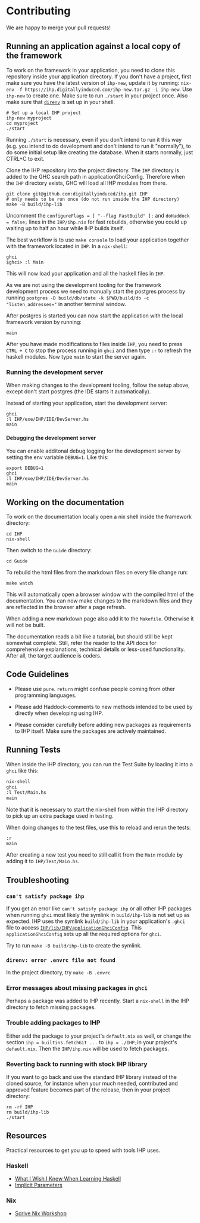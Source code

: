# Contributing

We are happy to merge your pull requests!

## Running an application against a local copy of the framework

To work on the framework in your application, you need to clone this repository inside your application directory.
If you don't have a project, first make sure you have the latest version of `ihp-new`, update it by running: `nix-env -f https://ihp.digitallyinduced.com/ihp-new.tar.gz -i ihp-new`. Use `ihp-new` to create one. Make sure to run `./start` in your project once. Also make sure that [`direnv`](https://direnv.net/docs/hook.html) is set up in your shell.

```
# Set up a local IHP project
ihp-new myproject
cd myproject
./start
```

Running `./start` is necessary, even if you don't intend to run it this way (e.g. you intend to do development and don't intend to run it "normally"), to do some initial setup like creating the database. When it starts normally, just CTRL+C to exit.

Clone the IHP repository into the project directory. The `IHP` directory is added to the GHC search path in applicationGhciConfig. Therefore when the `IHP` directory exists, GHC will load all IHP modules from there.

```
git clone git@github.com:digitallyinduced/ihp.git IHP
# only needs to be run once (do not run inside the IHP directory)
make -B build/ihp-lib
```

Uncomment the `configureFlags = [ "--flag FastBuild" ];` and `doHaddock = false;` lines in the `IHP/ihp.nix` for fast rebuilds, otherwise you could up waiting up to half an hour while IHP builds itself.

The best workflow is to use `make console` to load your application together with the framework located in `IHP`. In a `nix-shell`:

```
ghci
$ghci> :l Main
```

This will now load your application and all the haskell files in `IHP`.

As we are not using the development tooling for the framework development process we need to manually start the postgres process by running `postgres -D build/db/state -k $PWD/build/db -c "listen_addresses="` in another terminal window.

After postgres is started you can now start the application with the local framework version by running:

```
main
```

After you have made modifications to files inside `IHP`, you need to press `CTRL + C` to stop the process running in `ghci` and then type `:r` to refresh the haskell modules. Now type `main` to start the server again.

### Running the development server

When making changes to the development tooling, follow the setup above, except don't start postgres (the IDE starts it automatically).

Instead of starting your application, start the development server:

```
ghci
:l IHP/exe/IHP/IDE/DevServer.hs
main
```

#### Debugging the development server

You can enable additonal debug logging for the development server by setting the env variable `DEBUG=1`. Like this:

```
export DEBUG=1
ghci
:l IHP/exe/IHP/IDE/DevServer.hs
main
```

## Working on the documentation

To work on the documentation locally open a nix shell inside the framework directory:

```
cd IHP
nix-shell
```

Then switch to the `Guide` directory:

```
cd Guide
```

To rebuild the html files from the markdown files on every file change run:

```
make watch
```

This will automatically open a browser window with the compiled html of the documentation. You can now make changes to the markdown files and they are reflected in the browser after a page refresh.

When adding a new markdown page also add it to the `Makefile`. Otherwise it will not be built.

The documentation reads a bit like a tutorial, but should still be kept somewhat complete. Still, refer the reader to the API docs for comprehensive explanations, technical details or less-used functionality. After all, the target audience is coders.

## Code Guidelines

-   Please use `pure`. `return` might confuse people coming from other programming languages.

-   Please add Haddock-comments to new methods intended to be used by directly when developing using IHP.

-   Please consider carefully before adding new packages as requirements to IHP itself. Make sure the packages are actively maintained.

## Running Tests

When inside the IHP directory, you can run the Test Suite by loading it into a `ghci` like this:

```bash
nix-shell
ghci
:l Test/Main.hs
main
```

Note that it is necessary to start the nix-shell from within the IHP directory to pick up an extra package used in testing.

When doing changes to the test files, use this to reload and rerun the tests:

```
:r
main
```

After creating a new test you need to still call it from the `Main` module by adding it to `IHP/Test/Main.hs`.

## Troubleshooting

### `can't satisfy package ihp`

If you get an error like `can't satisfy package ihp` or all other IHP packages when running `ghci` most likely the symlink in `build/ihp-lib` is not set up as expected. IHP uses the symlink `build/ihp-lib` in your application's `.ghci` file to access [`IHP/lib/IHP/applicationGhciConfig`](https://github.com/digitallyinduced/ihp/blob/master/lib/IHP/applicationGhciConfig#L39). This `applicationGhciConfig` sets up all the required options for `ghci`.

Try to run `make -B build/ihp-lib` to create the symlink.

### `direnv: error .envrc file not found`

In the project directory, try `make -B .envrc`

### Error messages about missing packages in `ghci`

Perhaps a package was added to IHP recently. Start a `nix-shell` in the IHP directory to fetch missing packages.

### Trouble adding packages to IHP

Either add the package to your project's `default.nix` as well, or change the section `ihp = builtins.fetchGit ...` to `ihp = ./IHP;`in your project's `default.nix`. Then the `IHP/ihp.nix` will be used to fetch packages.

### Reverting back to running with stock IHP library

If you want to go back and use the standard IHP library instead of the cloned source, for instance when your much needed, contributed and approved feature becomes part of the release, then in your project directory:

```
rm -rf IHP
rm build/ihp-lib
./start
```

## Resources

Practical resources to get you up to speed with tools IHP uses.

### Haskell

-   [What I Wish I Knew When Learning Haskell](http://dev.stephendiehl.com/hask/)
-   [Implicit Parameters](https://downloads.haskell.org/~ghc/latest/docs/html/users_guide/glasgow_exts.html#implicit-parameters)

### Nix

-   [Scrive Nix Workshop](https://scrive.github.io/nix-workshop/)
